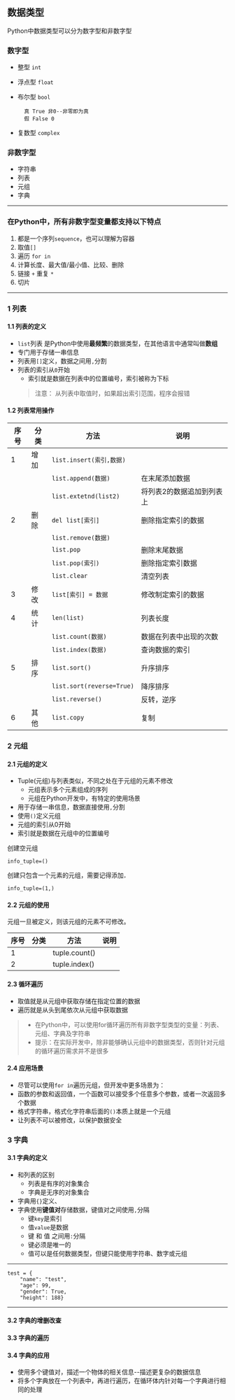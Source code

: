 ## 数据类型

Python中数据类型可以分为数字型和非数字型

### 数字型

- 整型 `int`
- 浮点型 `float`
- 布尔型 `bool`
  
        真 True 非0--非零即为真
        假 False 0

- 复数型 `complex`

### 非数字型

- 字符串
- 列表
- 元组
- 字典

-------------

### 在Python中，所有非数字型变量都支持以下特点

1. 都是一个序列`sequence`，也可以理解为容器
2. 取值`[]`
3. 遍历 `for in`
4. 计算长度、最大值/最小值、比较、删除
5. 链接 `+` 重复 `*`
6. 切片


----------

### 1 列表

#### 1.1 列表的定义

- `list`列表 是Python中使用**最频繁**的数据类型，在其他语言中通常叫做**数组**
- 专门用于存储一串信息
- 列表用`[]`定义，数据之间用`,`分割
- 列表的索引从`0`开始
	- 索引就是数据在列表中的位置编号，索引被称为下标
	>  注意： 从列表中取值时，如果超出索引范围，程序会报错

#### 1.2 列表常用操作


|序号|分类|方法|说明|
|---|---|---|---|
|1|增加|`list.insert(索引,数据)`|
| | |`list.append(数据)`|在末尾添加数据|
| | |`list.extetnd(list2)`|将列表2的数据追加到列表上|
|2|删除|`del list[索引]`|删除指定索引的数据|
| | |`list.remove(数据)`|
| | |`list.pop`|删除末尾数据|
| | |`list.pop(索引)`|删除指定索引数据|
| | |`list.clear`|清空列表|
|3|修改|`list[索引] = 数据`| 修改制定索引的数据|
|4|统计|`len(list)`| 列表长度|
| | |`list.count(数据)`|数据在列表中出现的次数|
| | |`list.index(数据)`|查询数据的索引|
|5|排序 |`list.sort()`|升序排序|
| | |`list.sort(reverse=True)`|降序排序|
| | |`list.reverse()`| 反转，逆序|
|6 |其他|`list.copy`|复制

### 2 元组

#### 2.1 元组的定义

- Tuple(元组)与列表类似，不同之处在于元组的元素不修改
	- 元组表示多个元素组成的序列
	- 元组在Python开发中，有特定的使用场景
- 用于存储一串信息，数据直接使用`,`分割
- 使用`()`定义元组
- 元组的索引从0开始
 - 索引就是数据在元组中的位置编号


创建空元组

    info_tuple=()

创建只包含一个元素的元组，需要记得添加`，`

	info_tuple=(1,)

#### 2.2 元组的使用

元组一旦被定义，则该元组的元素不可修改。

|序号|分类|方法|说明|
|---|---|---|---|
|1 | |tuple.count()|
|2 | |tuple.index()|

#### 2.3 循环遍历

- 取值就是从元组中获取存储在指定位置的数据
- 遍历就是从头到尾依次从元组中获取数据

> - 在Python中，可以使用for循环遍历所有非数字型类型的变量：列表、元组、字典及字符串
> - 提示：在实际开发中，除非能够确认元组中的数据类型，否则针对元组的循环遍历需求并不是很多


#### 2.4 应用场景

- 尽管可以使用`for in`遍历元组，但开发中更多场景为：
 - 函数的参数和返回值，一个函数可以接受多个任意多个参数，或者一次返回多个数据
 - 格式字符串，格式化字符串后面的`()`本质上就是一个元组
 - 让列表不可以被修改，以保护数据安全


 ### 3 字典

#### 3.1 字典的定义

- 和列表的区别
	- 列表是有序的对象集合
	- 字典是无序的对象集合 
- 字典用`{}`定义、
- 字典使用**键值对**存储数据，键值对之间使用`,`分隔
	- 键`key`是索引
	- 值`value`是数据
	- 键 和 值 之间用`:`分隔
	- 键必须是唯一的
	- 值可以是任何数据类型，但键只能使用字符串、数字或元组


----------

	test = {
		"name": "test",
		"age": 99,
		"gender": True,
		"height": 188} 

----------



#### 3.2 字典的增删改查

#### 3.3 字典的遍历

#### 3.4 字典的应用

- 使用多个键值对，描述一个物体的相关信息--描述更复杂的数据信息
- 将多个字典放在一个列表中，再进行遍历，在循环体内针对每一个字典进行相同的处理



